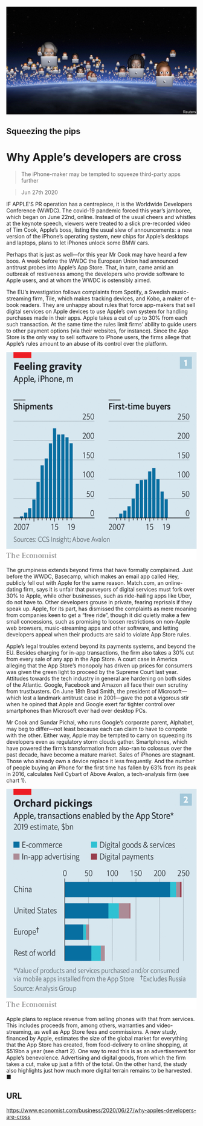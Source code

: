 ![](./images/20200627_WBP501.jpg)

## Squeezing the pips

# Why Apple’s developers are cross

> The iPhone-maker may be tempted to squeeze third-party apps further

> Jun 27th 2020

IF APPLE’S PR operation has a centrepiece, it is the Worldwide Developers Conference (WWDC). The covid-19 pandemic forced this year’s jamboree, which began on June 22nd, online. Instead of the usual cheers and whistles at the keynote speech, viewers were treated to a slick pre-recorded video of Tim Cook, Apple’s boss, listing the usual slew of announcements: a new version of the iPhone’s operating system, new chips for Apple’s desktops and laptops, plans to let iPhones unlock some BMW cars.

Perhaps that is just as well—for this year Mr Cook may have heard a few boos. A week before the WWDC the European Union had announced antitrust probes into Apple’s App Store. That, in turn, came amid an outbreak of restiveness among the developers who provide software to Apple users, and at whom the WWDC is ostensibly aimed.

The EU’s investigation follows complaints from Spotify, a Swedish music-streaming firm, Tile, which makes tracking devices, and Kobo, a maker of e-book readers. They are unhappy about rules that force app-makers that sell digital services on Apple devices to use Apple’s own system for handling purchases made in their apps. Apple takes a cut of up to 30% from each such transaction. At the same time the rules limit firms’ ability to guide users to other payment options (via their websites, for instance). Since the App Store is the only way to sell software to iPhone users, the firms allege that Apple’s rules amount to an abuse of its control over the platform.

![](./images/20200627_WBC221.png)

The grumpiness extends beyond firms that have formally complained. Just before the WWDC, Basecamp, which makes an email app called Hey, publicly fell out with Apple for the same reason. Match.com, an online-dating firm, says it is unfair that purveyors of digital services must fork over 30% to Apple, while other businesses, such as ride-hailing apps like Uber, do not have to. Other developers grouse in private, fearing reprisals if they speak up. Apple, for its part, has dismissed the complaints as mere moaning from companies keen to get a “free ride”, though it did quietly make a few small concessions, such as promising to loosen restrictions on non-Apple web browsers, music-streaming apps and other software, and letting developers appeal when their products are said to violate App Store rules. 

Apple’s legal troubles extend beyond its payments systems, and beyond the EU. Besides charging for in-app transactions, the firm also takes a 30% cut from every sale of any app in the App Store. A court case in America alleging that the App Store’s monopoly has driven up prices for consumers was given the green light to proceed by the Supreme Court last year. Attitudes towards the tech industry in general are hardening on both sides of the Atlantic. Google, Facebook and Amazon all face their own scrutiny from trustbusters. On June 18th Brad Smith, the president of Microsoft—which lost a landmark antitrust case in 2001—gave the pot a vigorous stir when he opined that Apple and Google exert far tighter control over smartphones than Microsoft ever had over desktop PCs.

Mr Cook and Sundar Pichai, who runs Google’s corporate parent, Alphabet, may beg to differ—not least because each can claim to have to compete with the other. Either way, Apple may be tempted to carry on squeezing its developers even as regulatory storm clouds gather. Smartphones, which have powered the firm’s transformation from also-ran to colossus over the past decade, have become a mature market. Sales of iPhones are stagnant. Those who already own a device replace it less frequently. And the number of people buying an iPhone for the first time has fallen by 63% from its peak in 2016, calculates Neil Cybart of Above Avalon, a tech-analysis firm (see chart 1).

![](./images/20200627_WBC177.png)

Apple plans to replace revenue from selling phones with that from services. This includes proceeds from, among others, warranties and video-streaming, as well as App Store fees and commissions. A new study, financed by Apple, estimates the size of the global market for everything that the App Store has created, from food-delivery to online shopping, at $519bn a year (see chart 2). One way to read this is as an advertisement for Apple’s benevolence. Advertising and digital goods, from which the firm takes a cut, make up just a fifth of the total. On the other hand, the study also highlights just how much more digital terrain remains to be harvested. ■

## URL

https://www.economist.com/business/2020/06/27/why-apples-developers-are-cross
